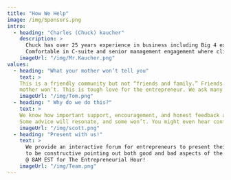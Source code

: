 ```yaml
---
title: "How We Help"
image: /img/Sponsors.png
intro:
  - heading: "Charles (Chuck) kaucher"
    description: >
      Chuck has over 25 years experience in business including Big 4 experience as a CPA and in the financial markets as a private trader. 
      Comfortable in C-suite and senior management engagement where client relations are critical to business development and strategic alliances. 
    imageUrl: "/img/Mr.Kaucher.png"
values:
  - heading: "What your mother won’t tell you"
    text: >
    This is a friendly community but not “friends and family.” Friends and family are very supportive and necessary to success and we give thanks for that. But they are not always objective or candid. We tell you what your
    mother won’t. This is tough love for the entrepreneur. We ask many questions of clarification and rigorously assess your ideas and marketability and the value of your opportunity or at least as much as time permits. 
    imageUrl: "/img/Tom.png"
  - heading: " Why do we do this?"
    text: >
    We know how important support, encouragement, and honest feedback are, because many of us have been in your shoes. We want to pay it forward. So we give an hour of our time every week to help entrepreneurs like you. 
    Some advice will resonate, and some won’t. You might even hear conflicting advice! Simply take what you like and leave the rest. We only ask you to have an open mind and take notes. 
    imageUrl: "/img/scott.png"
  - heading: "Present with us!"
    text: >
      We provide an interactive forum for entrepreneurs to present their business and any issues that they would like to discuss and receive objective, friendly feedback from the meeting participants. Comments are intended 
      to be constructive pointing out both good and bad aspects of the business plan. This is not the last stop on your journey but we encourage repeat performances at The Entrepreneurial Hour. We hope to see you Wednesday 
      @ 8AM EST for The Entrepreneurial Hour! 
    imageUrl: "/img/Team.png"
---
```



